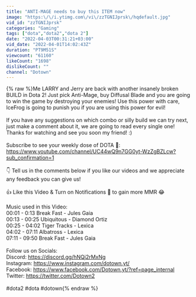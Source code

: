 ```yaml
---
title: "ANTI-MAGE needs to buy this ITEM now"
image: "https:\/\/i.ytimg.com\/vi\/zzTGNIJprsk\/hqdefault.jpg"
vid_id: "zzTGNIJprsk"
categories: "Gaming"
tags: ["dota","dota2","dota 2"]
date: "2022-04-03T00:31:21+03:00"
vid_date: "2022-04-01T14:02:43Z"
duration: "PT9M51S"
viewcount: "61160"
likeCount: "1698"
dislikeCount: ""
channel: "Dotown"
---
```

{% raw %}Me LARRY and Jerry are back with another insanely broken BUILD in Dota 2! Just pick Anti-Mage, buy Diffusal Blade and you are going to win the game by destroying your enemies! Use this power with care, IceFrog is going to punish you if you are using this power for evil!<br /><br />If you have any suggestions on which combo or silly build we can try next, just make a comment about it, we are going to read every single one! Thanks for watching and see you soon my friend! :)<br /><br />Subscribe to see your weekly dose of DOTA 👾:<br /><a rel="nofollow" target="blank" href="https://www.youtube.com/channel/UC44wQ9n7GG0yt-WzZgBZLcw?sub_confirmation=1">https://www.youtube.com/channel/UC44wQ9n7GG0yt-WzZgBZLcw?sub_confirmation=1</a><br /><br />👇 Tell us in the comments below if you like our videos and we appreciate any feedback you can give us!<br /><br />👍 Like this Video &amp; Turn on Notifications 🔔 to gain more MMR 😂<br /><br />Music used in this Video:<br />00:01 - 0:13 Break Fast - Jules Gaia <br />00:13 - 00:25 Ubiquitous - Diamond Ortiz <br />00:25 - 04:02 Tiger Tracks - Lexica<br />04:02 - 07:11 Albatross - Lexica <br />07:11 - 09:50 Break Fast - Jules Gaia<br /><br />Follow us on Socials:<br />Discord: <a rel="nofollow" target="blank" href="https://discord.gg/hNQj2rMxNg">https://discord.gg/hNQj2rMxNg</a><br />Instagram: <a rel="nofollow" target="blank" href="https://www.instagram.com/dotown.yt/">https://www.instagram.com/dotown.yt/</a><br />Facebook: <a rel="nofollow" target="blank" href="https://www.facebook.com/Dotown.yt/?ref=page_internal">https://www.facebook.com/Dotown.yt/?ref=page_internal</a><br />Twitter: <a rel="nofollow" target="blank" href="https://twitter.com/Dotown2">https://twitter.com/Dotown2</a><br /><br />#dota2 #dota #dotown{% endraw %}

